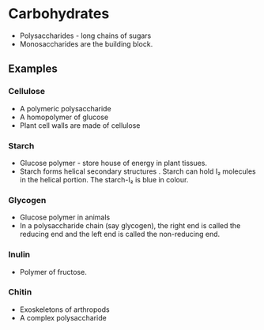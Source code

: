 # Carbohydrates
* Polysaccharides - long chains of sugars
* Monosaccharides are the building block.

## Examples
### Cellulose
* A polymeric polysaccharide 
* A homopolymer of glucose
* Plant cell walls are made of cellulose
### Starch
* Glucose polymer - store house of energy in plant tissues. 
* Starch forms helical secondary structures
. Starch can hold I₂  molecules in the helical portion. The starch-I₂  is blue in colour. 
### Glycogen
* Glucose polymer in animals
* In a polysaccharide chain (say glycogen), the right end is called the reducing end and the left end is called the non-reducing end. 
### Inulin 
* Polymer of fructose. 
### Chitin
* Exoskeletons of arthropods
* A complex polysaccharide
